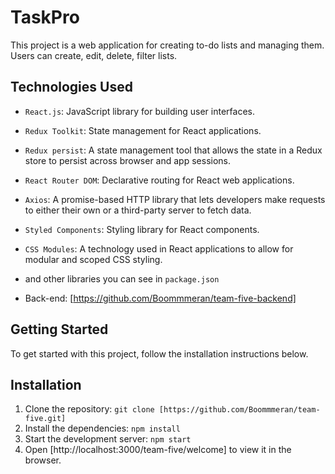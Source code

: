 # TaskPro

This project is a web application for creating to-do lists and managing them.
Users can create, edit, delete, filter lists.

## Technologies Used

- `React.js`: JavaScript library for building user interfaces.
- `Redux Toolkit`: State management for React applications.
- `Redux persist`: A state management tool that allows the state in a Redux
  store to persist across browser and app sessions.
- `React Router DOM`: Declarative routing for React web applications.
- `Axios`: A promise-based HTTP library that lets developers make requests to
  either their own or a third-party server to fetch data.
- `Styled Components`: Styling library for React components.
- `CSS Modules`: A technology used in React applications to allow for modular
  and scoped CSS styling.
- and other libraries you can see in `package.json`

- Back-end: [https://github.com/Boommmeran/team-five-backend]

## Getting Started

To get started with this project, follow the installation instructions below.

## Installation

1. Clone the repository:
   `git clone [https://github.com/Boommmeran/team-five.git]`
2. Install the dependencies: `npm install`
3. Start the development server: `npm start`
4. Open [http://localhost:3000/team-five/welcome] to view it in the browser.
